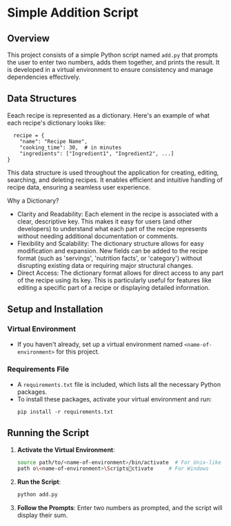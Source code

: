 # Simple Addition Script

## Overview

This project consists of a simple Python script named `add.py` that prompts the user to enter two numbers, adds them together, and prints the result. It is developed in a virtual environment to ensure consistency and manage dependencies effectively.

## Data Structures

Eeach recipe is represented as a dictionary. Here's an example of what each recipe's dictionary looks like:

```
  recipe = {
    "name": "Recipe Name",
    "cooking_time": 30,  # in minutes
    "ingredients": ["Ingredient1", "Ingredient2", ...]
}

```

This data structure is used throughout the application for creating, editing, searching, and deleting recipes. It enables efficient and intuitive handling of recipe data, ensuring a seamless user experience.

Why a Dictionary?

- Clarity and Readability: Each element in the recipe is associated with a clear, descriptive key. This makes it easy for users (and other developers) to understand what each part of the recipe represents without needing additional documentation or comments.
- Flexibility and Scalability: The dictionary structure allows for easy modification and expansion. New fields can be added to the recipe format (such as 'servings', 'nutrition facts', or 'category') without disrupting existing data or requiring major structural changes.
- Direct Access: The dictionary format allows for direct access to any part of the recipe using its key. This is particularly useful for features like editing a specific part of a recipe or displaying detailed information.

## Setup and Installation

### Virtual Environment

- If you haven't already, set up a virtual environment named `<name-of-environment>` for this project.

### Requirements File

- A `requirements.txt` file is included, which lists all the necessary Python packages.
- To install these packages, activate your virtual environment and run:
  ```
  pip install -r requirements.txt
  ```

## Running the Script

1. **Activate the Virtual Environment**:

   ```bash
   source path/to/<name-of-environment>/bin/activate  # For Unix-like systems
   path	o\<name-of-environment>\Scriptsctivate     # For Windows
   ```

2. **Run the Script**:

   ```bash
   python add.py
   ```

3. **Follow the Prompts**: Enter two numbers as prompted, and the script will display their sum.

